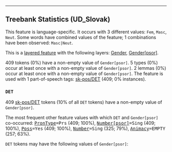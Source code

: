 

--------------------------------------------------------------------------------

## Treebank Statistics (UD_Slovak)

This feature is language-specific.
It occurs with 3 different values: `Fem`, `Masc`, `Neut`.
Some words have combined values of the feature; 1 combinations have been observed: `Masc|Neut`.

This is a <a href="../../u/overview/feat-layers.html">layered feature</a> with the following layers: [Gender](), [Gender[psor]]().

409 tokens (0%) have a non-empty value of `Gender[psor]`.
5 types (0%) occur at least once with a non-empty value of `Gender[psor]`.
2 lemmas (0%) occur at least once with a non-empty value of `Gender[psor]`.
The feature is used with 1 part-of-speech tags: [sk-pos/DET]() (409; 0% instances).

### `DET`

409 [sk-pos/DET]() tokens (10% of all `DET` tokens) have a non-empty value of `Gender[psor]`.

The most frequent other feature values with which `DET` and `Gender[psor]` co-occurred: <tt><a href="PronType.html">PronType</a>=Prs</tt> (409; 100%), <tt><a href="Number[psor].html">Number[psor]</a>=Sing</tt> (409; 100%), <tt><a href="Poss.html">Poss</a>=Yes</tt> (409; 100%), <tt><a href="Number.html">Number</a>=Sing</tt> (325; 79%), <tt><a href="Animacy.html">Animacy</a>=EMPTY</tt> (257; 63%).

`DET` tokens may have the following values of `Gender[psor]`:


